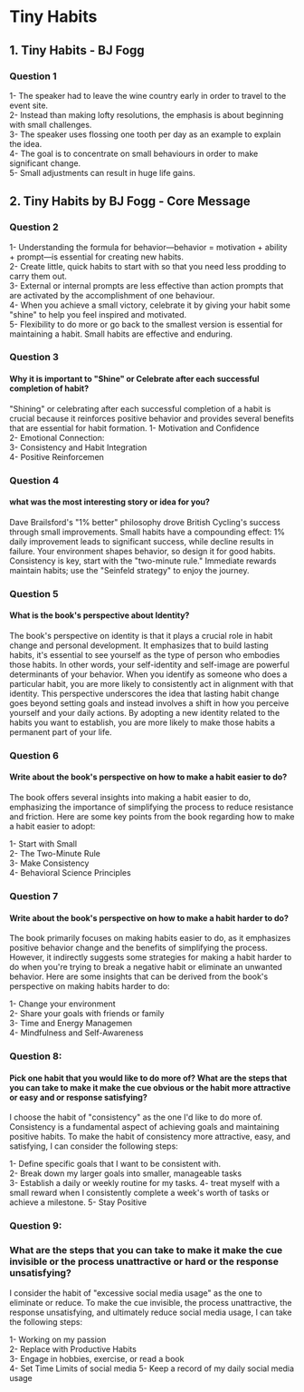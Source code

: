 # Tiny Habits


## 1. Tiny Habits - BJ Fogg

### Question 1

 1- The speaker had to leave the wine country early in order to travel to the event site.<br>
 2- Instead than making lofty resolutions, the emphasis is about beginning with small challenges.<br>
 3- The speaker uses flossing one tooth per day as an example to explain the idea.<br>
 4- The goal is to concentrate on small behaviours in order to make significant change.<br>
 5- Small adjustments can result in huge life gains.

## 2. Tiny Habits by BJ Fogg - Core Message

### Question 2

1- Understanding the formula for behavior—behavior = motivation + ability + prompt—is essential for creating new habits.<br>
2- Create little, quick habits to start with so that you need less prodding to carry them out.<br>
3- External or internal prompts are less effective than action prompts that are activated by the accomplishment of one behaviour.<br>
4- When you achieve a small victory, celebrate it by giving your habit some "shine" to help you feel inspired and motivated.<br>
5- Flexibility to do more or go back to the smallest version is essential for maintaining a habit. Small habits are effective and enduring.


### Question 3


#### Why it is important to "Shine" or Celebrate after each successful completion of habit?

"Shining" or celebrating after each successful completion of a habit is crucial because it reinforces positive behavior and provides several benefits that are essential for habit formation.
1- Motivation and Confidence <br>
2- Emotional Connection:<br>
3- Consistency and Habit Integration<br>
4- Positive Reinforcemen

### Question 4
####  what was the most interesting story or idea for you?

Dave Brailsford's "1% better" philosophy drove British Cycling's success through small improvements. Small habits have a compounding effect: 1% daily improvement leads to significant success, while decline results in failure. Your environment shapes behavior, so design it for good habits. Consistency is key, start with the "two-minute rule." Immediate rewards maintain habits; use the "Seinfeld strategy" to enjoy the journey.

### Question 5
#### What is the book's perspective about Identity?

The book's perspective on identity is that it plays a crucial role in habit change and personal development. It emphasizes that to build lasting habits, it's essential to see yourself as the type of person who embodies those habits. In other words, your self-identity and self-image are powerful determinants of your behavior. When you identify as someone who does a particular habit, you are more likely to consistently act in alignment with that identity. This perspective underscores the idea that lasting habit change goes beyond setting goals and instead involves a shift in how you perceive yourself and your daily actions. By adopting a new identity related to the habits you want to establish, you are more likely to make those habits a permanent part of your life.

### Question 6
#### Write about the book's perspective on how to make a habit easier to do?

The book offers several insights into making a habit easier to do, emphasizing the importance of simplifying the process to reduce resistance and friction. Here are some key points from the book regarding how to make a habit easier to adopt:

1- Start with Small <br>
2- The Two-Minute Rule<br>
3- Make Consistency<br>
4- Behavioral Science Principles

### Question 7

#### Write about the book's perspective on how to make a habit harder to do?
The book primarily focuses on making habits easier to do, as it emphasizes positive behavior change and the benefits of simplifying the process. However, it indirectly suggests some strategies for making a habit harder to do when you're trying to break a negative habit or eliminate an unwanted behavior. Here are some insights that can be derived from the book's perspective on making habits harder to do:

1- Change your environment<br>
2- Share your goals with friends or family <br>
3- Time and Energy Managemen<br>
4- Mindfulness and Self-Awareness

### Question 8:
#### Pick one habit that you would like to do more of? What are the steps that you can take to make it make the cue obvious or the habit more attractive or easy and or response satisfying?

I choose the habit of "consistency" as the one I'd like to do more of. Consistency is a fundamental aspect of achieving  goals and maintaining positive habits. To make the habit of consistency more attractive, easy, and satisfying, I can consider the following steps:

1- Define specific goals that I want to be consistent with.<br>
2- Break down my larger goals into smaller, manageable tasks<br>
3- Establish a daily or weekly routine for my tasks. 
4- treat myself with a small reward when I consistently complete a week's worth of tasks or achieve a milestone.
5- Stay Positive

### Question 9:
### What are the steps that you can take to make it make the cue invisible or the process unattractive or hard or the response unsatisfying?

 I consider the habit of "excessive social media usage" as the one to eliminate or reduce. To make the cue invisible, the process unattractive, the response unsatisfying, and ultimately reduce social media usage, I can take the following steps:

1- Working on my passion <br>
2- Replace with Productive Habits<br>
3- Engage in hobbies, exercise, or read a book<br>
4- Set Time Limits of social media
5- Keep a record of my daily social media usage





























